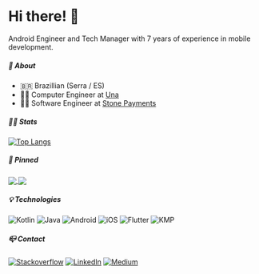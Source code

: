 # Hi there! 👋

Android Engineer and Tech Manager with 7 years of experience in mobile development.

##### 👤 About

- :brazil: Brazillian (Serra / ES)
- :man_student: Computer Engineer at [Una](https://www.una.br/)
- :man_technologist: Software Engineer at [Stone Payments](https://www.stone.com.br/)

##### 👨‍💻 Stats

[![Top Langs](https://github-readme-stats-eight-lemon-33.vercel.app/api/top-langs/?username=ayer-ribeiro&layout=donut&theme=transparent)](https://github.com/ayer-ribeiro)

##### 📌 Pinned

<a href="https://gist.github.com/ayer-ribeiro/de19d6d0b9899c3b375e090031b4ff28/">
  <img align="center" src="https://github-readme-stats.vercel.app/api/gist?id=de19d6d0b9899c3b375e090031b4ff28&theme=transparent" />
</a>
<a href="https://github.com/ayer-ribeiro/gradle-diff-ready">
  <img align="center" src=https://github-readme-stats.vercel.app/api/pin/?username=ayer-ribeiro&repo=gradle-diff-ready&theme=transparent" />
</a>

##### 💡️ Technologies

![Kotlin](https://img.shields.io/badge/Kotlin-0095D5?&style=flat-square&logo=kotlin&logoColor=white)
![Java](https://img.shields.io/badge/java-%23ED8B00.svg?style=flat-square&logo=openjdk&logoColor=white)
![Android](https://img.shields.io/badge/Android-3DDC84?style=flat-square&logo=android&logoColor=white)
![iOS](https://img.shields.io/badge/iOS-000000?style=flat-square&logo=ios&logoColor=white)
![Flutter](https://img.shields.io/badge/Flutter-02569B?style=flat-square&logo=flutter&logoColor=white)
![KMP](https://img.shields.io/badge/KMP-8A2BE2?logo=kotlin&style=flat-square&logoColor=white)


##### 📪️ Contact

[![Stackoverflow](https://img.shields.io/badge/8285157/ayer–ribeiro-F58025?style=flat-square&logo=stackoverflow&logoColor=white)](https://stackoverflow.com/users/8285157/ayer-ribeiro/)
[![LinkedIn](https://img.shields.io/badge/ayer–ribeiro-0077B5?style=flat-square&logo=linkedin&logoColor=white)](https://www.linkedin.com/in/ayer-ribeiro/)
[![Medium](https://img.shields.io/badge/@ayerribeiro-%23000000?style=flat-square&logo=medium&logoColor=white)](https://medium.com/@ayerribeiro)

<!--
**ayer-ribeiro/ayer-ribeiro** is a ✨ _special_ ✨ repository because its `README.md` (this file) appears on your GitHub profile.

Here are some ideas to get you started:

- 🔭 I’m currently working on ...
- 🌱 I’m currently learning ...
- 👯 I’m looking to collaborate on ...
- 🤔 I’m looking for help with ...
- 💬 Ask me about ...
- 📫 How to reach me: ...
- 😄 Pronouns: ...
- ⚡ Fun fact: ...
-->
